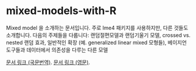 # mixed-models-with-R

Mixed model 을 소개하는 문서입니다. 주로 <span class="pack">lme4</span> 패키지를 사용하지만, 다른 것들도 소개합니다. 다음의 주제들을 다룹니다: 랜덤절편모델과 랜덤기울기 모델, crossed vs. nested 랜덤 효과, 일반적인 확장 (예. generalized linear mixed 모형들), 베이지언 도구들과 데이터에서 의존성을 다루는 다른 모델

[문서 링크 (국문번역)](https://bookdown.org/sulgik/mixed_models/).
[문서 링크 (영문)](http://m-clark.github.io/mixed-models-with-R/).